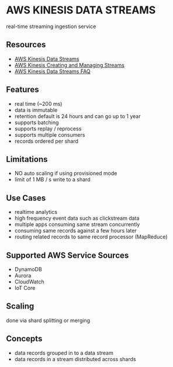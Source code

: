 # AWS KINESIS DATA STREAMS

real-time streaming ingestion service

## Resources

- [AWS Kinesis Data Streams](https://docs.aws.amazon.com/streams/latest/dev/introduction.html)
- [AWS Kinesis Creating and Managing Streams](https://docs.aws.amazon.com/streams/latest/dev/working-with-streams.html)
- [AWS Kinesis Data Streams FAQ](https://aws.amazon.com/kinesis/data-streams/faqs/)

## Features

- real time (~200 ms)
- data is immutable
- retention default is 24 hours and can go up to 1 year
- supports batching
- supports replay / reprocess
- supports multiple consumers
- records ordered per shard

## Limitations

- NO auto scaling if using provisioned mode
- limit of 1 MB / s write to a shard

## Use Cases

- realtime analytics
- high frequency event data such as clickstream data
- multiple apps consuming same stream concurrently
- consuming same records against a few hours later
- routing related records to same record processor (MapReduce)

## Supported AWS Service Sources

- DynamoDB
- Aurora
- CloudWatch
- IoT Core

## Scaling

done via shard splitting or merging

## Concepts

- data records grouped in to a data stream
- data records in a stream distributed across shards
